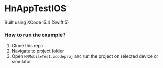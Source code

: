 # HnAppTestIOS

Built using XCode 15.4 (Swift 5)

### How to run the example?

1. Clone this repo
1. Navigate to project folder
1. Open `HNMobileTest.xcodeproj` and run the project on selected device or simulator
